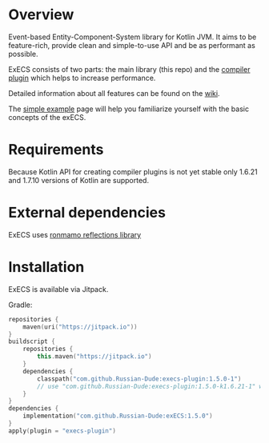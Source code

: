 # Overview
Event-based Entity-Component-System library for Kotlin JVM. It aims to be feature-rich, provide clean and simple-to-use API and be as performant as possible.

ExECS consists of two parts: the main library (this repo) and the [compiler plugin](https://github.com/Russian-Dude/execs-plugin) which helps to increase performance.

Detailed information about all features can be found on the [wiki](https://github.com/Russian-Dude/exECS/wiki).

The [simple example](https://github.com/Russian-Dude/exECS/wiki/Simple-example) page will help you familiarize yourself with the basic concepts of the exECS.

# Requirements
Because Kotlin API for creating compiler plugins is not yet stable only 1.6.21 and 1.7.10 versions of Kotlin are supported.

# External dependencies
ExECS uses [ronmamo reflections library](https://github.com/ronmamo/reflections)

# Installation
ExECS is available via Jitpack.

Gradle:
```kotlin
repositories {
    maven(uri("https://jitpack.io"))
}
buildscript {
    repositories {
        this.maven("https://jitpack.io")
    }
    dependencies {
        classpath("com.github.Russian-Dude:execs-plugin:1.5.0-1")
        // use "com.github.Russian-Dude:execs-plugin:1.5.0-k1.6.21-1" with Kotlin 1.6.21
    }
}
dependencies {
    implementation("com.github.Russian-Dude:exECS:1.5.0")
}
apply(plugin = "execs-plugin")
```
